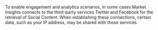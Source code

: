 To enable engagement and analytics scenarios, in some cases Market Insights connects to the third-party services Twitter and Facebook for the retrieval of Social Content. When establishing these connections, certain data, such as your IP address, may be shared with those services.